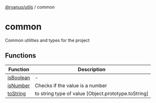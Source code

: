 [@ryanuo/utils](../index.md) / common

# common

Common utilities and types for the project

## Functions

| Function | Description |
| ------ | ------ |
| [isBoolean](functions/isBoolean.md) | - |
| [isNumber](functions/isNumber.md) | Checks if the value is a number |
| [toString](functions/toString.md) | to string type of value [Object.prototype.toString] |
